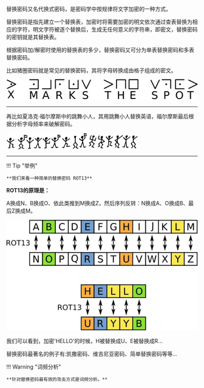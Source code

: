 替换密码又名代换式密码，是密码学中按规律将文字加密的一种方式。

替换密码是指先建立一个替换表，加密时将需要加密的明文依次通过查表替换为相应的字符，明文字符被逐个替换后，生成无任何意义的字符串，即密文，替换密码的密钥就是其替换表。

根据密码加/解密时使用的替换表的多少，替换密码又可分为单表替换密码和多表替换密码。

比如猪圈密码就是常见的替换密码，其将字母转换成由格子组成的密文。

![substi](image/substi1.jpg)

---

再比如夏洛克·福尔摩斯中的跳舞小人，其用跳舞小人替换英语，福尔摩斯最后根据分析字母频率来破解密码。

![substi](image/substi2.png)

----

!!! Tip "举例"

	**我们来看一种简单的替换密码 ROT13**


**ROT13的原理是：**

A换成N、B换成O、依此类推到M换成Z，然后序列反转：N换成A、O换成B、最后Z换成M。

![substi](image/substi3.jpg)

我们可以看到，加密'HELLO'的时候，H被替换成U、E被替换成R...

替换密码最著名的例子有:凯撒密码、维吉尼亚密码、简单替换密码等等...

!!! Warning "词频分析"

	**针对替换密码最有效的攻击方式是词频分析。**

